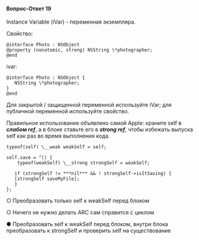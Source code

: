 
#### Вопрос-Ответ 19
Instance Variable (iVar) - переменная экземпляра.

Свойство:

    @interface Photo : NSObject
    @property (nonatomic, strong) NSString \*photographer;
    @end

ivar:

    @interface Photo : NSObject {
       NSString \*photographer;
    }
    @end

Для закрытой / защищенной переменной используйте iVar; для публичной переменной используйте свойство.

Правильное использование объявлено самой Apple: храните self в ***слабом ref***, а в блоке ставьте его в ***strong ref***, чтобы избежать выпуска self как раз во время выполнения кода.

    typeof(self) \__weak weakSelf = self;
    
    self.save = ^() {
        typeof(weakSelf) \__strong strongSelf = weakSelf;
    
       if (strongSelf != ***nil*** && ! strongSelf->isItSaving) {
       [strongSelf saveMyFile];
       }
    };


○ Преобразовать только self к weakSelf перед блоком

○ Ничего не нужно делать ARC сам справится с циклом

● Преобразовать self к weakSelf перед блоком, внутри блока преобразовать к strongSelf и проверить self на существование
